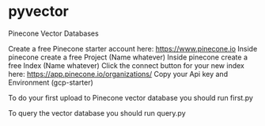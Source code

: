 # pyvector
Pinecone Vector Databases

Create a free Pinecone starter account here: https://www.pinecone.io
Inside pinecone create a free Project (Name whatever)
Inside pinecone create a free Index (Name whatever)
Click the connect button for your new index here: https://app.pinecone.io/organizations/
Copy your Api key and Environment (gcp-starter)

To do your first upload to Pinecone vector database you should run first.py

To query the vector database you should run query.py
